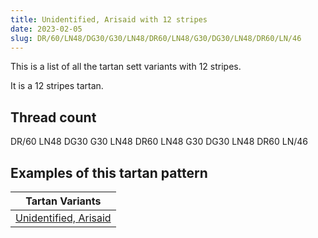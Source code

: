 ```yaml
---
title: Unidentified, Arisaid with 12 stripes
date: 2023-02-05
slug: DR/60/LN48/DG30/G30/LN48/DR60/LN48/G30/DG30/LN48/DR60/LN/46
---
```

This is a list of all the tartan sett variants with 12 stripes.

It is a 12 stripes tartan.


## Thread count
DR/60 LN48 DG30 G30 LN48 DR60 LN48 G30 DG30 LN48 DR60 LN/46

## Examples of this tartan pattern

| Tartan Variants |
|---------------|
| [Unidentified, Arisaid](/variants/dr/60/ln48/dg30/g30/ln48/dr60/ln48/g30/dg30/ln48/dr60/ln/46-dg003000-dr900030-g30a010-lne0e0e0)||
